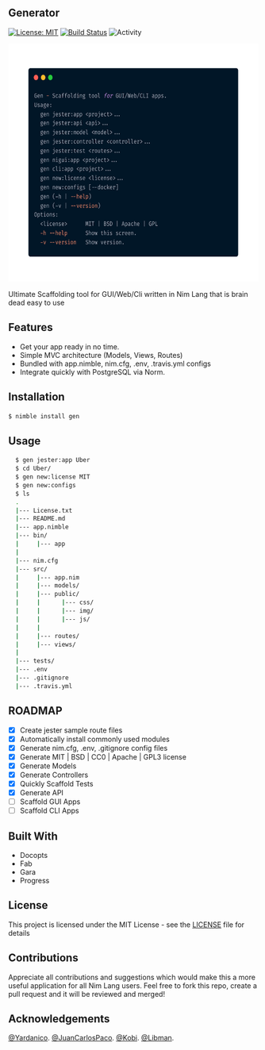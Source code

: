 Generator 
----------------------------------------------
[![License: MIT](https://img.shields.io/badge/license-MIT-blue)](./LICENSE.txt)
[![Build Status](https://travis-ci.org/Adeohluwa/gen.svg?branch=master)](https://travis-ci.org/Adeohluwa/gen)
![Activity](https://img.shields.io/github/commit-activity/m/adeohluwa/gen?style=flat-square)

<img src="usage.png" width="640" height="480"/>

Ultimate Scaffolding tool for GUI/Web/Cli written in Nim Lang that is brain dead easy to use



Features
--------

 -   Get your app ready in no time.
 -   Simple MVC architecture (Models, Views, Routes)
 -   Bundled with app.nimble, nim.cfg, .env, .travis.yml configs 
 -   Integrate quickly with PostgreSQL via Norm.



Installation
------------

 ``
 $ nimble install gen
 ``
               


Usage
-----
```bash
  $ gen jester:app Uber
  $ cd Uber/
  $ gen new:license MIT
  $ gen new:configs
  $ ls 
  .
  |--- License.txt
  |--- README.md
  |--- app.nimble
  |--- bin/
  |     |--- app
  |
  |--- nim.cfg
  |--- src/
  |     |--- app.nim
  |     |--- models/
  |     |--- public/
  |     |      |--- css/
  |     |      |--- img/
  |     |      |--- js/
  |     |
  |     |--- routes/
  |     |--- views/
  |
  |--- tests/
  |--- .env
  |--- .gitignore
  |--- .travis.yml


```

ROADMAP
---
 - [x] Create jester sample route files
 - [x] Automatically install commonly used modules
 - [x] Generate nim.cfg, .env, .gitignore config files 
 - [x] Generate MIT | BSD | CC0 | Apache | GPL3 license
 - [x] Generate Models
 - [x] Generate Controllers
 - [x] Quickly Scaffold Tests
 - [x] Generate API
 - [ ] Scaffold GUI Apps
 - [ ] Scaffold CLI Apps
 
Built With
----------
- Docopts
- Fab
- Gara
- Progress

License
-------
This project is licensed under the MIT License - see the [LICENSE](https://github.com/Adeohluwa/gen/blob/master/LICENSE.txt) file for details

Contributions
-------------
 Appreciate all contributions and suggestions which would make this a more useful application for all Nim Lang users. Feel free to fork this repo, create a pull request and it will be reviewed and merged!

Acknowledgements
----------------
[@Yardanico](https://github.com/Yardanico).
[@JuanCarlosPaco](https://github.com/juancarlospaco).
[@Kobi](https://github.com/kobi2187).
[@Libman](https://github.com/kobi2187).
